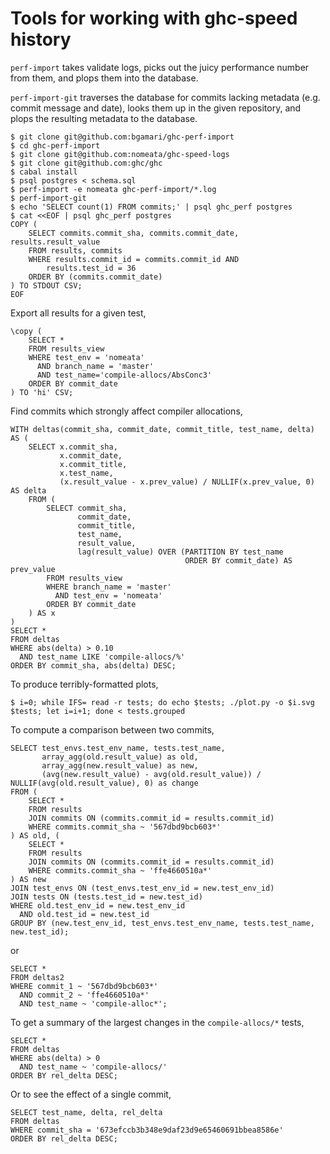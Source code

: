 # Tools for working with ghc-speed history

`perf-import` takes validate logs, picks out the juicy performance number from
them, and plops them into the database.

`perf-import-git` traverses the database for commits lacking metadata (e.g.
commit message and date), looks them up in the given repository, and plops the
resulting metadata to the database.

```
$ git clone git@github.com:bgamari/ghc-perf-import
$ cd ghc-perf-import
$ git clone git@github.com:nomeata/ghc-speed-logs
$ git clone git@github.com:ghc/ghc
$ cabal install
$ psql postgres < schema.sql
$ perf-import -e nomeata ghc-perf-import/*.log
$ perf-import-git
$ echo 'SELECT count(1) FROM commits;' | psql ghc_perf postgres
$ cat <<EOF | psql ghc_perf postgres
COPY (
    SELECT commits.commit_sha, commits.commit_date, results.result_value
    FROM results, commits
    WHERE results.commit_id = commits.commit_id AND
        results.test_id = 36
    ORDER BY (commits.commit_date)
) TO STDOUT CSV;
EOF
```

Export all results for a given test,
```
\copy (
    SELECT *
    FROM results_view
    WHERE test_env = 'nomeata'
      AND branch_name = 'master'
      AND test_name='compile-allocs/AbsConc3'
    ORDER BY commit_date
) TO 'hi' CSV;
```

Find commits which strongly affect compiler allocations,
```
WITH deltas(commit_sha, commit_date, commit_title, test_name, delta) AS (
    SELECT x.commit_sha,
           x.commit_date,
           x.commit_title,
           x.test_name,
           (x.result_value - x.prev_value) / NULLIF(x.prev_value, 0) AS delta
    FROM (
        SELECT commit_sha,
               commit_date,
               commit_title,
               test_name,
               result_value,
               lag(result_value) OVER (PARTITION BY test_name
                                       ORDER BY commit_date) AS prev_value
        FROM results_view
        WHERE branch_name = 'master'
          AND test_env = 'nomeata'
        ORDER BY commit_date
    ) AS x
)
SELECT *
FROM deltas
WHERE abs(delta) > 0.10
  AND test_name LIKE 'compile-allocs/%'
ORDER BY commit_sha, abs(delta) DESC;
```


To produce terribly-formatted plots,
```
$ i=0; while IFS= read -r tests; do echo $tests; ./plot.py -o $i.svg $tests; let i=i+1; done < tests.grouped
```




To compute a comparison between two commits,
```
SELECT test_envs.test_env_name, tests.test_name,
       array_agg(old.result_value) as old,
       array_agg(new.result_value) as new,
       (avg(new.result_value) - avg(old.result_value)) / NULLIF(avg(old.result_value), 0) as change
FROM (
    SELECT *
    FROM results
    JOIN commits ON (commits.commit_id = results.commit_id)
    WHERE commits.commit_sha ~ '567dbd9bcb603*'
) AS old, (
    SELECT * 
    FROM results
    JOIN commits ON (commits.commit_id = results.commit_id)
    WHERE commits.commit_sha ~ 'ffe4660510a*'
) AS new
JOIN test_envs ON (test_envs.test_env_id = new.test_env_id)
JOIN tests ON (tests.test_id = new.test_id)
WHERE old.test_env_id = new.test_env_id
  AND old.test_id = new.test_id
GROUP BY (new.test_env_id, test_envs.test_env_name, tests.test_name, new.test_id);
```
or
```
SELECT *
FROM deltas2
WHERE commit_1 ~ '567dbd9bcb603*'
  AND commit_2 ~ 'ffe4660510a*'
  AND test_name ~ 'compile-alloc*';
```

To get a summary of the largest changes in the `compile-allocs/*` tests,
```
SELECT *
FROM deltas
WHERE abs(delta) > 0
  AND test_name ~ 'compile-allocs/'
ORDER BY rel_delta DESC;
```

Or to see the effect of a single commit,
```
SELECT test_name, delta, rel_delta
FROM deltas
WHERE commit_sha = '673efccb3b348e9daf23d9e65460691bbea8586e'
ORDER BY rel_delta DESC;
```
